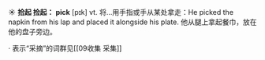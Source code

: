 ☀ <span class="category">**拾起 捡起：**</span>
<span class="vocabulary">**pick**</span> [pɪk] 
<span class="definition">vt. 将…用手指或手从某处拿走：</span>He picked the napkin from his lap and placed it alongside his plate. 他从腿上拿起餐巾，放在他的盘子旁边。 

· 表示“采摘”的词群见[[09收集 采集]]
